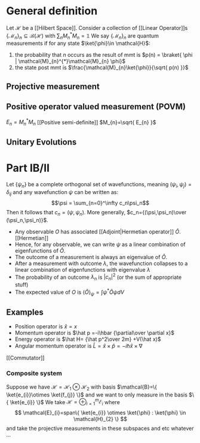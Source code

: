 # General definition
Let $\mathcal{H}$ be a [[Hilbert Space]]. 
Consider a collection of [[Linear Operator]]s $\{ \mathcal{M}_{n} \}_{n} \subseteq \mathcal{B(\mathcal{H})}$ with $\sum_{n}M_{n}^{*}M_{n}=\mathbb{1}$
We say $\{ \mathcal{M}_{n} \}_{n}$ are quantum measurements if for any state $\ket{\phi}\in \mathcal{H}$:
1. the probability that $n$ occurs as the result of mmt is $p(n) = \braket{ \phi | \mathcal{M}_{n}^{*}\mathcal{M}_{n} \phi}$
2. the state post mmt is $\frac{\mathcal{M}_{n}\ket{\phi}}{\sqrt{ p(n) }}$
## Projective measurement
## Positive operator valued measurement (POVM)
$E_{n}=M_{n}^{*}M_{n}$ [[Positive semi-definite]]
$M_{n}=\sqrt{ E_{n} }$
## Unitary Evolutions

# Part IB/II
Let $\{\psi_n\}$ be a complete orthogonal set of wavefunctions, meaning $(\psi_i,\psi_j)=\delta_{ij}$ and any wavefunction $\psi$ can be written as:
$$\psi = \sum_{n=0}^\infty c_n\psi_n$$
Then it follows that $c_n=(\psi,\psi_n)$. More generally, $c_n={(\psi,\psi_n)\over (\psi_n,\psi_n)}$. 

- Any observable $O$ has associated [[Adjoint|Hermetian operator]] $\hat O$. [[Hermetian]]
- Hence, for any observable, we can write $\psi$ as a linear combination of eigenfunctions of $\hat O$.
- The outcome of a measurement is always an eigenvalue of $\hat O$.
- After a measurement with outcome $\lambda$, the wavefunction collapses to a linear combination of eigenfunctions with eigenvalue $\lambda$
- The probability of an outcome $\lambda_n$ is $|c_n|^2$ (or the sum of appropriate stuff)
- The expected value of $O$ is $\langle\hat O \rangle_\psi = \int\psi^*\hat O\psi dV$

## Examples
- Position operator is $\hat x=x$
- Momentum operator is $\hat p =-i\hbar {\partial\over \partial x}$
- Energy operator is $\hat H= {\hat p^2\over 2m} +V(\hat x)$
- Angular momentum operator is $\hat L=\hat x\times\hat p=-i\hbar\hat x\times\nabla$ 


[[Commutator]]

### Composite system
Suppose we have $\mathcal{H}=\mathcal{H}_{1}\otimes \mathcal{H}_{2}$ with basis $\mathcal{B}=\{ \ket{e_{i}}\otimes \ket{f_{j}} \}$
and we want to only measure in the basis $\{ \ket{e_{i}} \}$
We take $\mathcal{H}=\oplus_{i=1}^{m}\mathcal{E}_{i}$
where
$$
\mathcal{E}_{i}=span\{ \ket{e_{i}} \otimes \ket{\phi} : \ket{\phi} \in \mathcal{H}_{2} \}
$$
and take the projective measurements in these subspaces and etc whatever ... 

